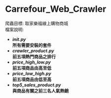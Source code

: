 # Carrefour_Web_Crawler
爬蟲目標: 取家樂福線上購物商城 \
檔案說明: 
 - ***__init__.py*** \
**所有需要安裝的套件**
 - ***crawler_product.py*** \
**前五項熱門商品之排行**
 - ***price_high_low.py*** \
**前五項商品由高至低**
 - ***price_low_high.py*** \
**前五項商品由低至高**
 - ***top5_sales_product.py*** \
**與商品有關之前三名人氣熱銷**
